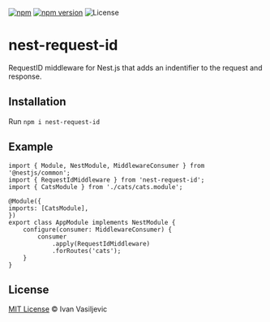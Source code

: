 [![npm](https://img.shields.io/npm/dt/nest-request-id.svg)](https://img.shields.io/npm/dt/nest-request-id.svg)
[![npm version](https://badge.fury.io/js/nest-request-id.svg)](https://badge.fury.io/js/nest-request-id)
![License](https://img.shields.io/badge/license-MIT-blue.svg)

# nest-request-id

RequestID middleware for Nest.js that adds an indentifier to the request and response.

## Installation

Run `npm i nest-request-id`

## Example

```
import { Module, NestModule, MiddlewareConsumer } from '@nestjs/common';
import { RequestIdMiddleware } from 'nest-request-id';
import { CatsModule } from './cats/cats.module';

@Module({
imports: [CatsModule],
})
export class AppModule implements NestModule {
    configure(consumer: MiddlewareConsumer) {
        consumer
            .apply(RequestIdMiddleware)
            .forRoutes('cats');
    }
}
```

## License

[MIT License](https://opensource.org/licenses/MIT) © Ivan Vasiljevic

